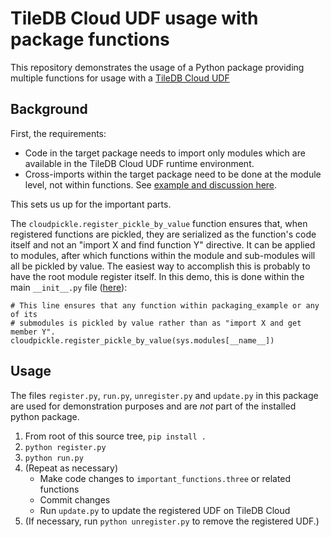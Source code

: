 # TileDB Cloud UDF usage with package functions

This repository demonstrates the usage of a Python package providing multiple functions for usage with a [TileDB Cloud UDF](https://docs.tiledb.com/cloud/concepts/tiledb-cloud-internals/serverless-udfs)

## Background

First, the requirements:

- Code in the target package needs to import only modules which are available in the TileDB Cloud UDF runtime environment.
- Cross-imports within the target package need to be done at the module level, not within functions. See [example and discussion here](https://github.com/TileDB-Inc/example-cloud-udf-package/blob/bbcc2833211e2a5d728095caf2cd08d3e7099a54/src/packaging_example/important_functions.py#L1-L8).

This sets us up for the important parts.

The `cloudpickle.register_pickle_by_value` function ensures that, when registered functions are pickled, they are serialized as the function's code itself and not an "import X and find function Y" directive. It can be applied to modules, after which functions within the module and sub-modules will all be pickled by value. The easiest way to accomplish this is probably to have the root module register itself. In this demo, this is done within the main `__init__.py` file ([here](https://github.com/TileDB-Inc/example-cloud-udf-package/blob/bbcc2833211e2a5d728095caf2cd08d3e7099a54/src/packaging_example/__init__.py#L8)):

```
# This line ensures that any function within packaging_example or any of its
# submodules is pickled by value rather than as "import X and get member Y".
cloudpickle.register_pickle_by_value(sys.modules[__name__])
```

## Usage

The files `register.py`, `run.py`, `unregister.py` and `update.py` in this package are used for demonstration purposes and are _not_ part of the installed python package.

1. From root of this source tree, `pip install .`
2. `python register.py`
3. `python run.py`
4. (Repeat as necessary)
    - Make code changes to `important_functions.three` or related functions
    - Commit changes
    - Run `update.py` to update the registered UDF on TileDB Cloud
5. (If necessary, run `python unregister.py` to remove the registered UDF.)
